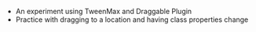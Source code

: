 * An experiment using TweenMax and Draggable Plugin
* Practice with dragging to a location and having class properties change

